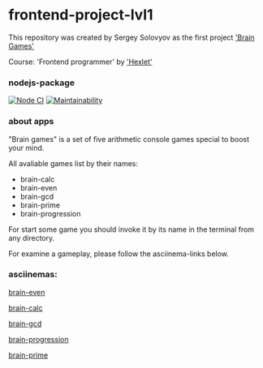 # frontend-project-lvl1

This repository was created by Sergey Solovyov as the first project ['Brain Games'](https://ru.hexlet.io/professions/frontend/projects/44) 

Course: 'Frontend programmer' by ['Hexlet'](https://ru.hexlet.io/)


### nodejs-package

[![Node CI](https://github.com/sergey-ss-solovyov/frontend-project-lvl1/workflows/CI/badge.svg)](https://github.com/sergey-ss-solovyov/frontend-project-lvl1/actions)
[![Maintainability](https://api.codeclimate.com/v1/badges/a99a88d28ad37a79dbf6/maintainability)](https://codeclimate.com/github/sergey-ss-solovyov/frontend-project-lvl1)

### about apps
"Brain games" is a set of five arithmetic console games special to boost your mind.

All avaliable games list by their names:
- brain-calc
- brain-even
- brain-gcd
- brain-prime
- brain-progression

For start some game you should invoke it by its name in the terminal from any directory.

For examine a gameplay, please follow the asciinema-links below. 

### asciinemas:

<a href="https://asciinema.org/a/g3QIRjkzGvjlHozzYkAVinFSC">brain-even</a>

<a href="https://asciinema.org/a/YaB0AyQaONFTXBN0lqXx2OBqk">brain-calc</a>

<a href="https://asciinema.org/a/8DNYWr6FNF4qKLZLIssmWnmUR">brain-gcd</a>

<a href="https://asciinema.org/a/K33ctoZxHZaBzt3g8ATaWFL6I">brain-progression</a>

<a href="https://asciinema.org/a/fcWX70of1UoDTHH6NZfTtdJN0">brain-prime</a>
